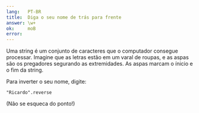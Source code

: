 ```yaml
---
lang:   PT-BR
title:  Diga o seu nome de trás para frente
answer: \w+
ok:     moB
error:  
---
```


Uma string é um conjunto de caracteres que o computador consegue processar. Imagine que as
letras estão em um varal de roupas, e as aspas são os pregadores segurando as extremidades.
As aspas marcam o ínicio e o fim da string.

Para inverter o seu nome, digite:

    "Ricardo".reverse

(Não se esqueca do ponto!)
